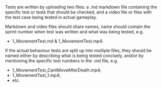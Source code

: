 Tests are written by uploading two files: a .md markdown file containing the specific test or tests that should be checked, and a video file or files with the test case being tested in actual gameplay. 

Markdown and video files should share names, name should contain the sprint number when test was written and what was being tested, e.g. 
* 1_MovementTest.md & 1_MovementTest.mp4.

If the actual behaviour tests are split up into multiple files, they should be named either by describing what is being tested concisely, and/or by mentioning the specific test numbers in the .md file, e.g. 

* 1_MovementTest_CantMoveAfterDeath.mp4; 
* 1_MovementTest_1.mp4;
* etc.
